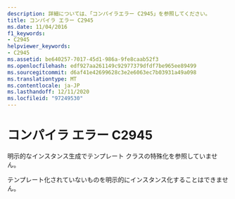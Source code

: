 ```yaml
---
description: 詳細については、「コンパイラエラー C2945」を参照してください。
title: コンパイラ エラー C2945
ms.date: 11/04/2016
f1_keywords:
- C2945
helpviewer_keywords:
- C2945
ms.assetid: be640257-7017-45d1-986a-9fe8caab52f3
ms.openlocfilehash: edf927aa261149c92977379dfdf7be965ee89499
ms.sourcegitcommit: d6af41e42699628c3e2e6063ec7b03931a49a098
ms.translationtype: MT
ms.contentlocale: ja-JP
ms.lasthandoff: 12/11/2020
ms.locfileid: "97249530"
---
```

# <a name="compiler-error-c2945"></a>コンパイラ エラー C2945

明示的なインスタンス生成でテンプレート クラスの特殊化を参照していません。

テンプレート化されていないものを明示的にインスタンス化することはできません。
